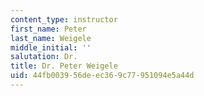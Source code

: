 ```yaml
---
content_type: instructor
first_name: Peter
last_name: Weigele
middle_initial: ''
salutation: Dr.
title: Dr. Peter Weigele
uid: 44fb0039-56de-ec36-9c77-951094e5a44d
---
```

